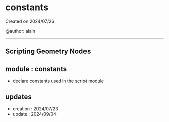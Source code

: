 # constants

Created on 2024/07/26

@author: alain

-----------------------------------------------------
Scripting Geometry Nodes
-----------------------------------------------------

module : constants
------------------
- declare constants used in the script module

updates
-------
- creation : 2024/07/23
- update : 2024/09/04